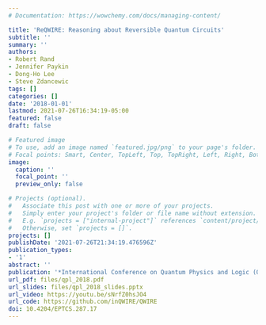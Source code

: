 ```yaml
---
# Documentation: https://wowchemy.com/docs/managing-content/

title: 'ReQWIRE: Reasoning about Reversible Quantum Circuits'
subtitle: ''
summary: ''
authors:
- Robert Rand
- Jennifer Paykin
- Dong-Ho Lee
- Steve Zdancewic
tags: []
categories: []
date: '2018-01-01'
lastmod: 2021-07-26T16:34:19-05:00
featured: false
draft: false

# Featured image
# To use, add an image named `featured.jpg/png` to your page's folder.
# Focal points: Smart, Center, TopLeft, Top, TopRight, Left, Right, BottomLeft, Bottom, BottomRight.
image:
  caption: ''
  focal_point: ''
  preview_only: false

# Projects (optional).
#   Associate this post with one or more of your projects.
#   Simply enter your project's folder or file name without extension.
#   E.g. `projects = ["internal-project"]` references `content/project/deep-learning/index.md`.
#   Otherwise, set `projects = []`.
projects: []
publishDate: '2021-07-26T21:34:19.476596Z'
publication_types:
- '1'
abstract: ''
publication: '*International Conference on Quantum Physics and Logic (QPL 2018)*'
url_pdf: files/qpl_2018.pdf
url_slides: files/qpl_2018_slides.pptx
url_video: https://youtu.be/sNrfZ0hsJO4
url_code: https://github.com/inQWIRE/QWIRE
doi: 10.4204/EPTCS.287.17
---
```

